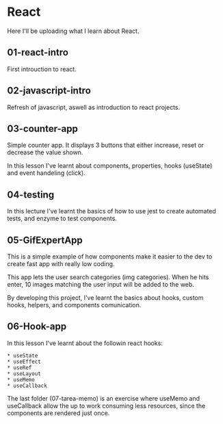 # React

Here I'll be uploading what I learn about React.

## 01-react-intro

First introuction to react.

## 02-javascript-intro

Refresh of javascript, aswell as introduction to react projects.

## 03-counter-app

Simple counter app. It displays 3 buttons that either increase, reset or decrease the value shown.

In this lesson I've learnt about components, properties, hooks (useState)
and event handeling (click).

## 04-testing

In this lecture I've learnt the basics of how to use jest to create automated tests,
and enzyme to test components.

## 05-GifExpertApp

This is a simple example of how components make it easier to the dev to create fast app with
really low coding.

This app lets the user search categories (img categories). When he hits enter, 10 images matching the user input will be added to the web.

By developing this project, I've learnt the basics about hooks, custom hooks, helpers, and components comunication.

## 06-Hook-app

In this lesson I've learnt about the followin react hooks:

    * useState
    * useEffect
    * useRef
    * useLayout
    * useMemo
    * useCallback

The last folder (07-tarea-memo) is an exercise where useMemo and useCallback allow the up to work consuming less resources, since the components are rendered just once.